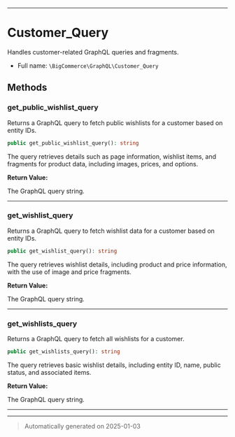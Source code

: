 ***

# Customer_Query

Handles customer-related GraphQL queries and fragments.



* Full name: `\BigCommerce\GraphQL\Customer_Query`




## Methods


### get_public_wishlist_query

Returns a GraphQL query to fetch public wishlists for a customer based on entity IDs.

```php
public get_public_wishlist_query(): string
```

The query retrieves details such as page information, wishlist items,
and fragments for product data, including images, prices, and options.







**Return Value:**

The GraphQL query string.




***

### get_wishlist_query

Returns a GraphQL query to fetch wishlist data for a customer based on entity IDs.

```php
public get_wishlist_query(): string
```

The query retrieves wishlist details, including product and price information, with the use of image and price fragments.







**Return Value:**

The GraphQL query string.




***

### get_wishlists_query

Returns a GraphQL query to fetch all wishlists for a customer.

```php
public get_wishlists_query(): string
```

The query retrieves basic wishlist details, including entity ID, name,
public status, and associated items.







**Return Value:**

The GraphQL query string.




***


***
> Automatically generated on 2025-01-03
